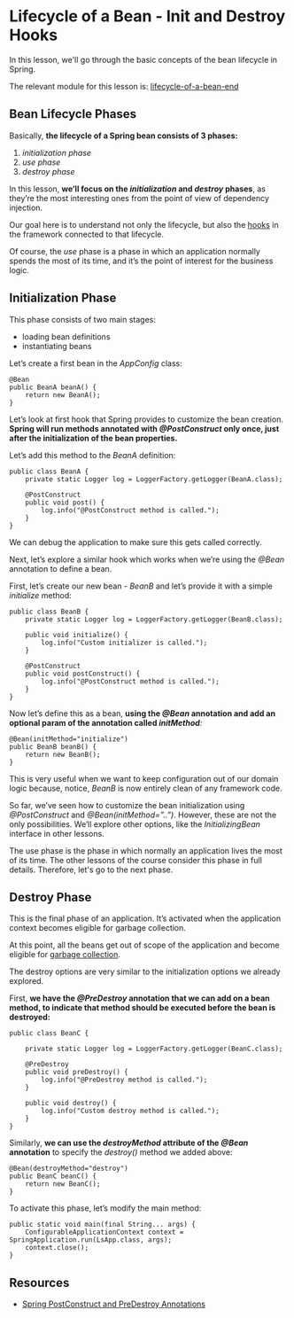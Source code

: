 # Lifecycle of a Bean - Init and Destroy Hooks

In this lesson, we'll go through the basic concepts of the bean lifecycle in Spring.

The relevant module for this lesson is: [lifecycle-of-a-bean-end](https://github.com/nbicocchi/spring-boot-course/tree/module2/lifecycle-of-a-bean-end)

## Bean Lifecycle Phases

Basically, **the lifecycle of a Spring bean consists of 3 phases:**

1.  _initialization phase_
2.  _use phase_
3.  _destroy phase_

In this lesson, **we’ll focus on the _initialization_ and _destroy_ phases**, as they’re the most interesting ones from the point of view of dependency injection.

Our goal here is to understand not only the lifecycle, but also the [hooks](https://en.wikipedia.org/wiki/Hooking) in the framework connected to that lifecycle.

Of course, the _use_ phase is a phase in which an application normally spends the most of its time, and it’s the point of interest for the business logic.

## Initialization Phase

This phase consists of two main stages:

-   loading bean definitions
-   instantiating beans

Let’s create a first bean in the _AppConfig_ class:

```
@Bean
public BeanA beanA() {
    return new BeanA();
}
```

Let’s look at first hook that Spring provides to customize the bean creation. **Spring will run methods annotated with _@PostConstruct_ only once, just after the initialization of the bean properties.**

Let’s add this method to the _BeanA_ definition:

```
public class BeanA {
    private static Logger log = LoggerFactory.getLogger(BeanA.class);

    @PostConstruct
    public void post() {
        log.info("@PostConstruct method is called.");
    }
}
```

We can debug the application to make sure this gets called correctly.

Next, let’s explore a similar hook which works when we’re using the _@Bean_ annotation to define a bean.

First, let’s create our new bean - _BeanB_ and let’s provide it with a simple _initialize_ method:

```
public class BeanB {
    private static Logger log = LoggerFactory.getLogger(BeanB.class);

    public void initialize() {
        log.info("Custom initializer is called.");
    }

    @PostConstruct
    public void postConstruct() {
        log.info("@PostConstruct method is called.");
    }
}

```

Now let’s define this as a bean, **using the _@Bean_ annotation and add an optional param of the annotation called _initMethod_**_:_

```
@Bean(initMethod="initialize")
public BeanB beanB() {
    return new BeanB();
}
```

This is very useful when we want to keep configuration out of our domain logic because, notice, _BeanB_ is now entirely clean of any framework code.

So far, we’ve seen how to customize the bean initialization using _@PostConstruct_ and _@Bean(initMethod=”..”)_. However, these are not the only possibilities. We’ll explore other options, like the _InitializingBean_ interface in other lessons.

The use phase is the phase in which normally an application lives the most of its time. The other lessons of the course consider this phase in full details. Therefore, let's go to the next phase.

## Destroy Phase

This is the final phase of an application. It’s activated when the application context becomes eligible for garbage collection.

At this point, all the beans get out of scope of the application and become eligible for [garbage collection](https://en.wikipedia.org/wiki/Garbage_collection_(computer_science)).

The destroy options are very similar to the initialization options we already explored.

First, **we have the _@PreDestroy_ annotation that we can add on a bean method, to indicate that method should be executed before the bean is destroyed:**

```
public class BeanC {
  
    private static Logger log = LoggerFactory.getLogger(BeanC.class);

    @PreDestroy
    public void preDestroy() {
        log.info("@PreDestroy method is called.");
    }

    public void destroy() {
        log.info("Custom destroy method is called.");
    }
}
```

Similarly, **we can use the _destroyMethod_ attribute of the _@Bean_ annotation** to specify the _destroy()_ method we added above:

```
@Bean(destroyMethod="destroy")
public BeanC beanC() {
    return new BeanC();
}
```

To activate this phase, let’s modify the main method:

```
public static void main(final String... args) {
    ConfigurableApplicationContext context = SpringApplication.run(LsApp.class, args);
    context.close();
}
```

## Resources
- [Spring PostConstruct and PreDestroy Annotations](https://www.baeldung.com/spring-postconstruct-predestroy)
